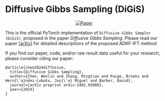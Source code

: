# Diffusive Gibbs Sampling (DiGiS)

<div align="center">

[![Paper](http://img.shields.io/badge/paper-arxiv.2402.03008-B31B1B.svg)](https://arxiv.org/abs/2402.03008)

</div>

This is the official PyTorch implementation of `Diffusive Gibbs Sampler (DiGiS)`, proposed in the paper _Diffusive Gibbs Sampling_. Please read our paper [[arXiv](https://arxiv.org/abs/2402.03008)] for detailed descriptions of the proposed ADKF-IFT method. 

If you find our paper, code, and/or raw result data useful for your research, please consider citing our paper:

```
@article{chen2024diffusive,
  title={Diffusive Gibbs Sampling},
  author={Chen, Wenlin and Zhang, Mingtian and Paige, Brooks and Hern{\'a}ndez-Lobato, Jos{\'e} Miguel and Barber, David},
  journal={arXiv preprint arXiv:2402.03008},
  year={2024}
}
```